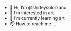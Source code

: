 - 👋 Hi, I’m @shirleysolorzano
- 👀 I’m interested in art
- 🌱 I’m currently learning art
- 📫 How to reach me ...

<!---
shirleysolorzano/shirleysolorzano is a ✨ special ✨ repository because its `README.md` (this file) appears on your GitHub profile.
You can click the Preview link to take a look at your changes.
--->
